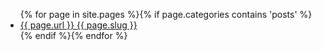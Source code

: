 <ul>{% for page in site.pages %}{% if page.categories contains 'posts' %}
      <li>
        <a href="{{ page.url }}">{{ page.url }} {{ page.slug }}</a>
      </li>{% endif %}{% endfor %}
    </ul>
